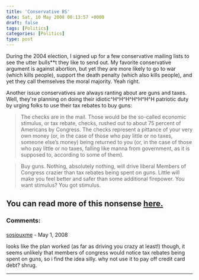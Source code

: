 ```yaml
---
title: 'Conservative BS'
date: Sat, 10 May 2008 00:13:57 +0000
draft: false
tags: [Politics]
categories: [Politics]
type: post
---
```


During the 2004 election, I signed up for a few conservative mailing lists to see the utter bulls\*\*t they like to send out. My favorite conservative argument is against abortion, but yet they are more likely to go to war (which kills people), support the death penalty (which also kills people), and yet they call themselves the moral majority. Yeah right.

Another issue conservatives are always ranting about are guns and taxes. Well, they're planning on doing their idiotic^H^H^H^H^H^H^H patriotic duty by urging folks to use their tax rebates to buy guns:

> The checks are in the mail. Those would be the so-called economic stimulus, or tax rebate, checks, rushed out to about 75 percent of Americans by Congress. The checks represent a pittance of your very own money (or, in the case of those who pay little or no taxes, someone else’s money) being returned to you (or, in the case of those who pay little or no taxes, falling like manna from government, as it is supposed to, according to some of them).

> Buy guns. Nothing, absolutely nothing, will drive liberal Members of Congress crazier than tax rebates being spent on guns. Little will make you feel better and safer than some additional firepower. You want stimulus? You got stimulus.

You can read more of this nonsense [here.](http://www.cfif.org/htdocs/freedomline/current/in_our_opinion/Buy-Guns-with-Your-Tax-Rebate-Checks.htm)
---
### Comments:
#### 
[sosiouxme]( "luke.rt.meyer@gmail.com") - <time datetime="2008-05-12 09:13:33">May 1, 2008</time>

looks like the plan worked (as far as driving you crazy at least!) though, it seems unlikely that members of congress would notice tax rebates being spent on guns, so i find the idea silly. why not use it to pay off credit card debt? shrug.
<hr />
